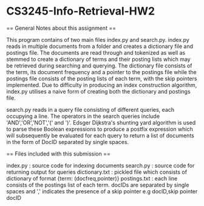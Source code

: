 # CS3245-Info-Retrieval-HW2


== General Notes about this assignment ==

This program contains of two main files index.py and search.py.
index.py reads in multiple documents from a folder and creates a dictionary file and postings file. The documents are read through and 
tokenized as well as stemmed to create a dictionary of terms and their posting lists which may be retrieved during searching and querying.
The dictionary file consists of the term, its document frequency and a pointer to the postings file while the postings file consists of the 
posting lists of each term, with the skip pointers implemented. Due to difficulty in producing an index construction algorithm, index.py 
utilises a naive form of creating both the dictionary and postings file. 

search.py reads in a query file consisting of different queries, each occupying a line. The operators in the search queries include 'AND','OR','NOT','(' and ')'.
Edsger Dijkstra's shunting yard algorithm is used to parse these Boolean expressions to produce a postfix expression which will subsequently be evaluated for 
each query to return a list of documents in the form of DocID separated by single spaces.

== Files included with this submission ==

index.py : source code for indexing documents
search.py : source code for returning output for queries
dictionary.txt : pickled file which consists of dictionary of format {term: (docfreq,pointer)} 
postings.txt : each line consists of the postings list of each term. docIDs are separated by single spaces and ',' indicates the presence of a skip pointer e.g docID,skip pointer docID
